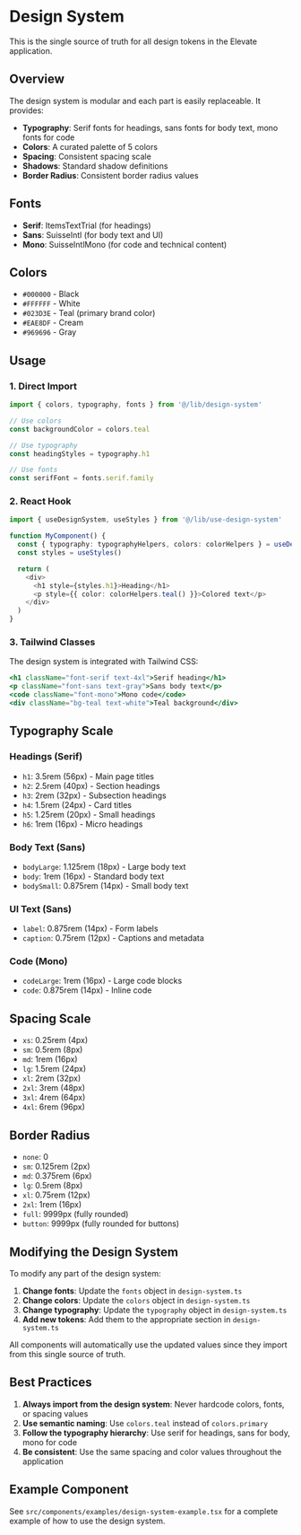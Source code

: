 # Design System

This is the single source of truth for all design tokens in the Elevate application.

## Overview

The design system is modular and each part is easily replaceable. It provides:

- **Typography**: Serif fonts for headings, sans fonts for body text, mono fonts for code
- **Colors**: A curated palette of 5 colors
- **Spacing**: Consistent spacing scale
- **Shadows**: Standard shadow definitions
- **Border Radius**: Consistent border radius values

## Fonts

- **Serif**: ItemsTextTrial (for headings)
- **Sans**: SuisseIntl (for body text and UI)
- **Mono**: SuisseIntlMono (for code and technical content)

## Colors

- `#000000` - Black
- `#FFFFFF` - White  
- `#023D3E` - Teal (primary brand color)
- `#EAE8DF` - Cream
- `#969696` - Gray

## Usage

### 1. Direct Import

```typescript
import { colors, typography, fonts } from '@/lib/design-system'

// Use colors
const backgroundColor = colors.teal

// Use typography
const headingStyles = typography.h1

// Use fonts
const serifFont = fonts.serif.family
```

### 2. React Hook

```typescript
import { useDesignSystem, useStyles } from '@/lib/use-design-system'

function MyComponent() {
  const { typography: typographyHelpers, colors: colorHelpers } = useDesignSystem()
  const styles = useStyles()

  return (
    <div>
      <h1 style={styles.h1}>Heading</h1>
      <p style={{ color: colorHelpers.teal() }}>Colored text</p>
    </div>
  )
}
```

### 3. Tailwind Classes

The design system is integrated with Tailwind CSS:

```jsx
<h1 className="font-serif text-4xl">Serif heading</h1>
<p className="font-sans text-gray">Sans body text</p>
<code className="font-mono">Mono code</code>
<div className="bg-teal text-white">Teal background</div>
```

## Typography Scale

### Headings (Serif)
- `h1`: 3.5rem (56px) - Main page titles
- `h2`: 2.5rem (40px) - Section headings
- `h3`: 2rem (32px) - Subsection headings
- `h4`: 1.5rem (24px) - Card titles
- `h5`: 1.25rem (20px) - Small headings
- `h6`: 1rem (16px) - Micro headings

### Body Text (Sans)
- `bodyLarge`: 1.125rem (18px) - Large body text
- `body`: 1rem (16px) - Standard body text
- `bodySmall`: 0.875rem (14px) - Small body text

### UI Text (Sans)
- `label`: 0.875rem (14px) - Form labels
- `caption`: 0.75rem (12px) - Captions and metadata

### Code (Mono)
- `codeLarge`: 1rem (16px) - Large code blocks
- `code`: 0.875rem (14px) - Inline code

## Spacing Scale

- `xs`: 0.25rem (4px)
- `sm`: 0.5rem (8px)
- `md`: 1rem (16px)
- `lg`: 1.5rem (24px)
- `xl`: 2rem (32px)
- `2xl`: 3rem (48px)
- `3xl`: 4rem (64px)
- `4xl`: 6rem (96px)

## Border Radius

- `none`: 0
- `sm`: 0.125rem (2px)
- `md`: 0.375rem (6px)
- `lg`: 0.5rem (8px)
- `xl`: 0.75rem (12px)
- `2xl`: 1rem (16px)
- `full`: 9999px (fully rounded)
- `button`: 9999px (fully rounded for buttons)

## Modifying the Design System

To modify any part of the design system:

1. **Change fonts**: Update the `fonts` object in `design-system.ts`
2. **Change colors**: Update the `colors` object in `design-system.ts`
3. **Change typography**: Update the `typography` object in `design-system.ts`
4. **Add new tokens**: Add them to the appropriate section in `design-system.ts`

All components will automatically use the updated values since they import from this single source of truth.

## Best Practices

1. **Always import from the design system**: Never hardcode colors, fonts, or spacing values
2. **Use semantic naming**: Use `colors.teal` instead of `colors.primary`
3. **Follow the typography hierarchy**: Use serif for headings, sans for body, mono for code
4. **Be consistent**: Use the same spacing and color values throughout the application

## Example Component

See `src/components/examples/design-system-example.tsx` for a complete example of how to use the design system. 